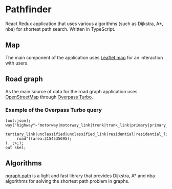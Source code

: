 # Pathfinder

React Redux application that uses various algorithms (such as Dijkstra, A*, nba) for shortest path search. Written in
TypeScript.

## Map

The main component of the application uses [Leaflet map](https://leafletjs.com/) for an interaction with users.

## Road graph

As the main source of data for the road graph application uses [OpenStreetMap](https://www.openstreetmap.org/) through 
[Overpass Turbo](https://overpass-turbo.eu/).

### Example of the Overpass Turbo query

```
[out:json];
way["highway"~"motorway|motorway_link|trunk|trunk_link|primary|primary_link|secondary|secondary_link|tertiary|
     tertiary_link|unclassified|unclassified_link|residential|residential_link|service|service_link|living_street|pedestrian|
     road"](area:3154535695);
(._;>;);
out skel;
```

## Algorithms

[ngraph.path](https://github.com/anvaka/ngraph.path) is a light and fast library that provides Dijkstra, A* and nba 
algorithms for solving the shortest path problem in graphs.